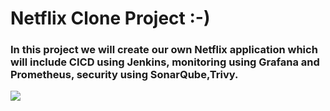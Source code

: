 # Netflix Clone Project :-)
### In this project we will create our own Netflix application which will include CICD using Jenkins, monitoring using Grafana and Prometheus, security using SonarQube,Trivy. 
![](https://github.com/sudhajobs0107/Netflix/blob/main/public/assets/architecture.png)
